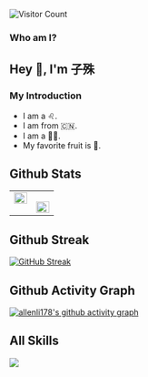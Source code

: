![Visitor Count](https://profile-counter.glitch.me/allenli178/count.svg)

### Who am I?  

## Hey 👋, I'm 子殊  
  
### My Introduction  

- I am a ♌.
- I am from 🇨🇳.
- I am a 👨‍🎓.
- My favorite fruit is 🍍.  
  
## Github Stats  

<table><tr><td valign="top" width="50%">

<img src="https://github-readme-stats.vercel.app/api?username=allenli178&show_icons=true&count_private=true&theme=onedark&hide_border=true" align="left" style="width: 100%" />

</td><td valign="top" width="50%">

<img src="https://github-readme-stats.vercel.app/api/top-langs/?username=allenli178&hide_border=true&theme=onedark&layout=compact" align="left" style="width: 100%" /></td></tr></table>

## Github Streak
[![GitHub Streak](https://streak-stats.demolab.com?user=allenli178&theme=ocean-dark&locale=zh_Hans)](https://git.io/streak-stats)

## Github Activity Graph
[![allenli178's github activity graph](https://github-readme-activity-graph.vercel.app/graph?username=allenli178&theme=vue)](https://github.com/ashutosh00710/github-readme-activity-graph)


## All Skills
<p>
 <a href="https://skillicons.dev">
    <img src="https://skillicons.dev/icons?i=git,astro,arduino,bevy,css,deno,html,js,linux,md,nodejs,postgres,prisma,redis,rust,sass,sqlite,solidjs,tailwind,tauri,ts,vite,vue,wasm,py" />
  </a>
</p>
